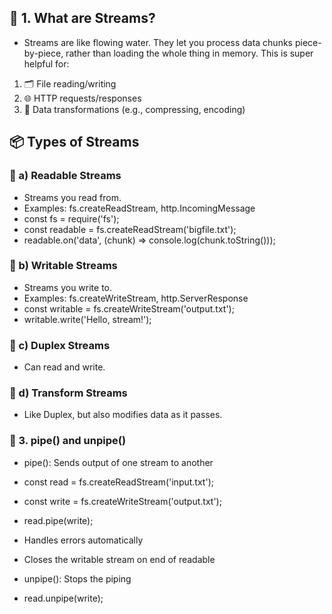 ## 🚰 1. What are Streams?
- Streams are like flowing water. They let you process data chunks piece-by-piece, rather than loading the whole thing in memory. This is super helpful for:

1. 🗂️ File reading/writing
2. 🌐 HTTP requests/responses
3. 🔄 Data transformations (e.g., compressing, encoding)


## 📦 Types of Streams
### 🔹 a) Readable Streams
- Streams you read from.
- Examples: fs.createReadStream, http.IncomingMessage
- const fs = require('fs');
- const readable = fs.createReadStream('bigfile.txt');
- readable.on('data', (chunk) => console.log(chunk.toString()));

### 🔸 b) Writable Streams
- Streams you write to.
- Examples: fs.createWriteStream, http.ServerResponse
- const writable = fs.createWriteStream('output.txt');
- writable.write('Hello, stream!');

### 🔁 c) Duplex Streams
- Can read and write.

### 🔀 d) Transform Streams
- Like Duplex, but also modifies data as it passes.

### 🔄 3. pipe() and unpipe()

- pipe(): Sends output of one stream to another
- const read = fs.createReadStream('input.txt');
- const write = fs.createWriteStream('output.txt');
- read.pipe(write);
- Handles errors automatically
- Closes the writable stream on end of readable

- unpipe(): Stops the piping
- read.unpipe(write);